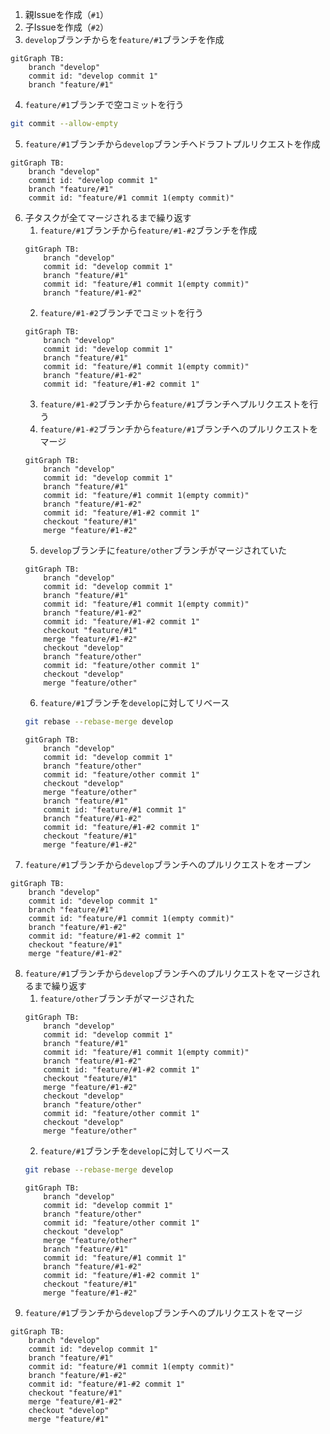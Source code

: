 1. 親Issueを作成（`#1`）
2. 子Issueを作成（`#2`）
3. `develop`ブランチからを`feature/#1`ブランチを作成
```mermaid
gitGraph TB:
    branch "develop"
    commit id: "develop commit 1"
    branch "feature/#1"
```
4. `feature/#1`ブランチで空コミットを行う
```bash
git commit --allow-empty
```
5. `feature/#1`ブランチから`develop`ブランチへドラフトプルリクエストを作成
```mermaid
gitGraph TB:
    branch "develop"
    commit id: "develop commit 1"
    branch "feature/#1"
    commit id: "feature/#1 commit 1(empty commit)"
```
6. 子タスクが全てマージされるまで繰り返す
    1. `feature/#1`ブランチから`feature/#1-#2`ブランチを作成
    ```mermaid
    gitGraph TB:
        branch "develop"
        commit id: "develop commit 1"
        branch "feature/#1"
        commit id: "feature/#1 commit 1(empty commit)"
        branch "feature/#1-#2"
    ```
    2. `feature/#1-#2`ブランチでコミットを行う
    ```mermaid
    gitGraph TB:
        branch "develop"
        commit id: "develop commit 1"
        branch "feature/#1"
        commit id: "feature/#1 commit 1(empty commit)"
        branch "feature/#1-#2"
        commit id: "feature/#1-#2 commit 1"
    ```
    3. `feature/#1-#2`ブランチから`feature/#1`ブランチへプルリクエストを行う
    4. `feature/#1-#2`ブランチから`feature/#1`ブランチへのプルリクエストをマージ
    ```mermaid
    gitGraph TB:
        branch "develop"
        commit id: "develop commit 1"
        branch "feature/#1"
        commit id: "feature/#1 commit 1(empty commit)"
        branch "feature/#1-#2"
        commit id: "feature/#1-#2 commit 1"
        checkout "feature/#1"
        merge "feature/#1-#2"
    ```
    5. `develop`ブランチに`feature/other`ブランチがマージされていた
    ```mermaid
    gitGraph TB:
        branch "develop"
        commit id: "develop commit 1"
        branch "feature/#1"
        commit id: "feature/#1 commit 1(empty commit)"
        branch "feature/#1-#2"
        commit id: "feature/#1-#2 commit 1"
        checkout "feature/#1"
        merge "feature/#1-#2"
        checkout "develop"
        branch "feature/other"
        commit id: "feature/other commit 1"
        checkout "develop"
        merge "feature/other"
    ```
    6. `feature/#1`ブランチを`develop`に対してリベース
    ```bash
    git rebase --rebase-merge develop
    ```
    ```mermaid
    gitGraph TB:
        branch "develop"
        commit id: "develop commit 1"
        branch "feature/other"
        commit id: "feature/other commit 1"
        checkout "develop"
        merge "feature/other"
        branch "feature/#1"
        commit id: "feature/#1 commit 1"
        branch "feature/#1-#2"
        commit id: "feature/#1-#2 commit 1"
        checkout "feature/#1"
        merge "feature/#1-#2"
    ```
7. `feature/#1`ブランチから`develop`ブランチへのプルリクエストをオープン
```mermaid
gitGraph TB:
    branch "develop"
    commit id: "develop commit 1"
    branch "feature/#1"
    commit id: "feature/#1 commit 1(empty commit)"
    branch "feature/#1-#2"
    commit id: "feature/#1-#2 commit 1"
    checkout "feature/#1"
    merge "feature/#1-#2"
```
8. `feature/#1`ブランチから`develop`ブランチへのプルリクエストをマージされるまで繰り返す
    1. `feature/other`ブランチがマージされた
    ```mermaid
    gitGraph TB:
        branch "develop"
        commit id: "develop commit 1"
        branch "feature/#1"
        commit id: "feature/#1 commit 1(empty commit)"
        branch "feature/#1-#2"
        commit id: "feature/#1-#2 commit 1"
        checkout "feature/#1"
        merge "feature/#1-#2"
        checkout "develop"
        branch "feature/other"
        commit id: "feature/other commit 1"
        checkout "develop"
        merge "feature/other"
    ```
    2. `feature/#1`ブランチを`develop`に対してリベース
    ```bash
    git rebase --rebase-merge develop
    ```
    ```mermaid
    gitGraph TB:
        branch "develop"
        commit id: "develop commit 1"
        branch "feature/other"
        commit id: "feature/other commit 1"
        checkout "develop"
        merge "feature/other"
        branch "feature/#1"
        commit id: "feature/#1 commit 1"
        branch "feature/#1-#2"
        commit id: "feature/#1-#2 commit 1"
        checkout "feature/#1"
        merge "feature/#1-#2"
    ```
9. `feature/#1`ブランチから`develop`ブランチへのプルリクエストをマージ
```mermaid
gitGraph TB:
    branch "develop"
    commit id: "develop commit 1"
    branch "feature/#1"
    commit id: "feature/#1 commit 1(empty commit)"
    branch "feature/#1-#2"
    commit id: "feature/#1-#2 commit 1"
    checkout "feature/#1"
    merge "feature/#1-#2"
    checkout "develop"
    merge "feature/#1"
```
